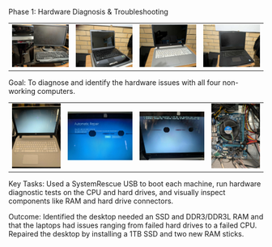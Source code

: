 Phase 1: Hardware Diagnosis & Troubleshooting
<table>
  <tr>
    <td>
      <img src="images/pc1.jfif" width="100%" alt="Alt text for image 1">
    </td>
    <td>
      <img src="images/pc2.jfif" width="100%" alt="Alt text for image 2">
    </td>
    <td>
      <img src="images/pc5.jfif" width="100%" alt="Alt text for image 3">
    </td>
    <td>
      <img src="images/pc4.jfif" width="100%" alt="Alt text for image 4">
    </td>
  </tr>
</table>
Goal: To diagnose and identify the hardware issues with all four non-working computers.
<table>
  <tr>
    <td>
      <img src="images/p1.0.jfif" width="100%" alt="Alt text for image 1">
    </td>
    <td>
      <img src="images/p1.1.jfif" width="100%" alt="Alt text for image 2">
    </td>
    <td>
      <img src="images/p1.2.jfif" width="100%" alt="Alt text for image 3">
    </td>
    <td>
      <img src="images/p1.3.jfif" width="100%" alt="Alt text for image 4">
    </td>
  </tr>
</table>

Key Tasks: Used a SystemRescue USB to boot each machine, run hardware diagnostic tests on the CPU and hard drives, and visually inspect components like RAM and hard drive connectors.

Outcome: Identified the desktop needed an SSD and DDR3/DDR3L RAM and that the laptops had issues ranging from failed hard drives to a failed CPU. Repaired the desktop by installing a 1TB SSD and two new RAM sticks.
